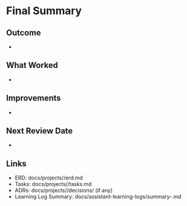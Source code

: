 # Final Summary

## Outcome

-

## What Worked

-

## Improvements

-

## Next Review Date

-

## Links

- ERD: docs/projects/<project>/erd.md
- Tasks: docs/projects/<project>/tasks.md
- ADRs: docs/projects/<project>/decisions/ (if any)
- Learning Log Summary: docs/assistant-learning-logs/summary-<ISO>.md
